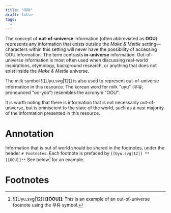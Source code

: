 ```yaml
---
title: "OOU"
draft: false
tags:
  - 
---
```


The concept of **out-of-universe** information (often abbreviated as **OOU**) represents any information that exists outside the *Make & Mettle* setting—characters within this setting will never have the possibility of accessing OOU information. The term contrasts **in-universe** information. Out-of-universe information is most often used when discussing real-world inspirations, etymology, background research, or anything that does not exist inside the *Make & Mettle* universe.

The milk symbol ![[Uyu.svg|12]] is also used to represent out-of-universe information in this resource. The korean word for milk "uyu" (우유; pronounced "oo-yoo") resembles the acronym "OOU".

It is worth noting that there is information that is not necessarily out-of-universe, but is omniscient to the state of the world, such as a vast majority of the information presented in this resource.

# Annotation
Information that is out of world should be shared in the footnotes, under the header `# Footnotes`. Each footnote is prefaced by `[[Uyu.svg|12]] **[[OOU]]**` See below[^b] for an example.

# Footnotes

[^b]:![[Uyu.svg|12]] **[[OOU]]**: This is an example of an out-of-universe footnote using the 우유 symbol. 